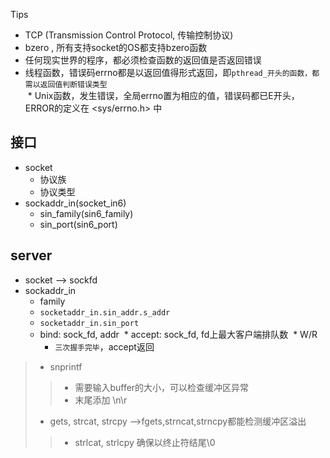 
Tips
  * TCP (Transmission Control Protocol, 传输控制协议)  
  * bzero , 所有支持socket的OS都支持bzero函数  
  * 任何现实世界的程序，都必须检查函数的返回值是否返回错误  
  * 线程函数，错误码errno都是以返回值得形式返回，即`pthread_开头的函数，都需以返回值判断错误类型`   
  * Unix函数，发生错误，全局errno置为相应的值，错误码都已E开头，ERROR的定义在 <sys/errno.h> 中

## 接口  
* socket  
  * 协议族  
  * 协议类型  
* sockaddr_in(socket_in6)  
  * sin_family(sin6_family)  
  * sin_port(sin6_port) 
  
## server
* socket --> sockfd
* sockaddr_in  
  * family
  * `socketaddr_in.sin_addr.s_addr`
  * `socketaddr_in.sin_port`
  * bind: sock_fd, addr
  * accept: sock_fd, fd上最大客户端排队数
  * W/R
    * `三次握手完毕`，accept返回
> * snprintf  
>> * 需要输入buffer的大小，可以检查缓冲区异常  
>> * 末尾添加 \n\r  
> * gets, strcat, strcpy -->fgets,strncat,strncpy都能检测缓冲区溢出    
>> * strlcat, strlcpy 确保以终止符结尾\0  


  
